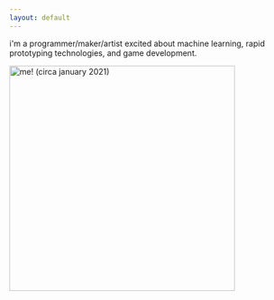 ```yaml
---
layout: default
---
```

  
  
i'm a programmer/maker/artist excited about machine learning, rapid prototyping technologies, and game development.
  
<img src="../assets/me.png" alt="me! (circa january 2021)" width="400"/>
